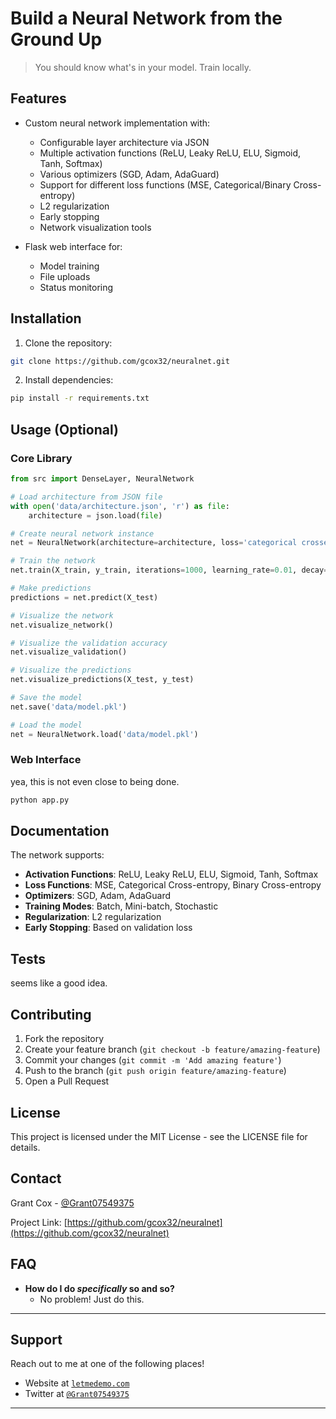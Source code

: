 # Build a Neural Network from the Ground Up

> You should know what's in your model. Train locally.
## Features

- Custom neural network implementation with:
  - Configurable layer architecture via JSON
  - Multiple activation functions (ReLU, Leaky ReLU, ELU, Sigmoid, Tanh, Softmax)
  - Various optimizers (SGD, Adam, AdaGuard)
  - Support for different loss functions (MSE, Categorical/Binary Cross-entropy)
  - L2 regularization
  - Early stopping
  - Network visualization tools

- Flask web interface for:
  - Model training
  - File uploads
  - Status monitoring
 

## Installation

1. Clone the repository:

```bash
git clone https://github.com/gcox32/neuralnet.git
```

2. Install dependencies:
```bash
pip install -r requirements.txt
```

## Usage (Optional)

### Core Library

```python
from src import DenseLayer, NeuralNetwork

# Load architecture from JSON file
with open('data/architecture.json', 'r') as file:
    architecture = json.load(file)

# Create neural network instance
net = NeuralNetwork(architecture=architecture, loss='categorical crossentropy', optimizer='sgd')

# Train the network
net.train(X_train, y_train, iterations=1000, learning_rate=0.01, decay=0.0, momentum=0.9)

# Make predictions
predictions = net.predict(X_test)

# Visualize the network
net.visualize_network()

# Visualize the validation accuracy
net.visualize_validation()  

# Visualize the predictions
net.visualize_predictions(X_test, y_test)

# Save the model
net.save('data/model.pkl')

# Load the model
net = NeuralNetwork.load('data/model.pkl')

```

### Web Interface

yea, this is not even close to being done.

```bash
python app.py
```

## Documentation

The network supports:

- **Activation Functions**: ReLU, Leaky ReLU, ELU, Sigmoid, Tanh, Softmax
- **Loss Functions**: MSE, Categorical Cross-entropy, Binary Cross-entropy
- **Optimizers**: SGD, Adam, AdaGuard
- **Training Modes**: Batch, Mini-batch, Stochastic
- **Regularization**: L2 regularization
- **Early Stopping**: Based on validation loss

## Tests

seems like a good idea.

## Contributing

1. Fork the repository
2. Create your feature branch (`git checkout -b feature/amazing-feature`)
3. Commit your changes (`git commit -m 'Add amazing feature'`)
4. Push to the branch (`git push origin feature/amazing-feature`)
5. Open a Pull Request

## License

This project is licensed under the MIT License - see the LICENSE file for details.

## Contact

Grant Cox - [@Grant07549375](https://twitter.com/Grant07549375)

Project Link: [https://github.com/gcox32/neuralnet](https://github.com/gcox32/neuralnet)

## FAQ

- **How do I do *specifically* so and so?**
    - No problem! Just do this.

---

## Support

Reach out to me at one of the following places!

- Website at <a href="https://www.letmedemo.com" target="_blank">`letmedemo.com`</a>
- Twitter at <a href="https://twitter.com/Grant07549375" target="_blank">`@Grant07549375`</a>

---